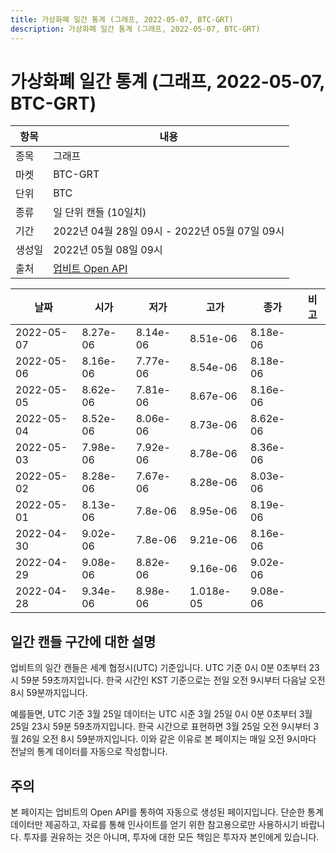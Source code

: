 ```yaml
---
title: 가상화폐 일간 통계 (그래프, 2022-05-07, BTC-GRT)
description: 가상화폐 일간 통계 (그래프, 2022-05-07, BTC-GRT)
---
```



가상화폐 일간 통계 (그래프, 2022-05-07, BTC-GRT)
===

|항목|내용|
|--|--|
|종목|그래프|
|마켓|BTC-GRT|
|단위|BTC|
|종류|일 단위 캔들 (10일치)|
|기간|2022년 04월 28일 09시 - 2022년 05월 07일 09시|
|생성일|2022년 05월 08일 09시|
|출처|[업비트 Open API](https://docs.upbit.com)|


|날짜|시가|저가|고가|종가|비고|
|--|--|--|--|--|--|
|2022-05-07|8.27e-06|8.14e-06|8.51e-06|8.18e-06|    |
|2022-05-06|8.16e-06|7.77e-06|8.54e-06|8.18e-06|    |
|2022-05-05|8.62e-06|7.81e-06|8.67e-06|8.16e-06|    |
|2022-05-04|8.52e-06|8.06e-06|8.73e-06|8.62e-06|    |
|2022-05-03|7.98e-06|7.92e-06|8.78e-06|8.36e-06|    |
|2022-05-02|8.28e-06|7.67e-06|8.28e-06|8.03e-06|    |
|2022-05-01|8.13e-06|7.8e-06|8.95e-06|8.19e-06|    |
|2022-04-30|9.02e-06|7.8e-06|9.21e-06|8.16e-06|    |
|2022-04-29|9.08e-06|8.82e-06|9.16e-06|9.02e-06|    |
|2022-04-28|9.34e-06|8.98e-06|1.018e-05|9.08e-06|    |


일간 캔들 구간에 대한 설명
---


업비트의 일간 캔들은 세계 협정시(UTC) 기준입니다. 
UTC 기준 0시 0분 0초부터 23시 59분 59초까지입니다. 
한국 시간인 KST 기준으로는 전일 오전 9시부터 다음날 오전 8시 59분까지입니다. 


예를들면, UTC 기준 3월 25일 데이터는 UTC 시준 3월 25일 0시 0분 0초부터 3월 25일 23시 59분 59초까지입니다. 
한국 시간으로 표현하면 3월 25일 오전 9시부터 3월 26일 오전 8시 59분까지입니다. 
이와 같은 이유로 본 페이지는 매일 오전 9시마다 전날의 통계 데이터를 자동으로 작성합니다. 


주의
---


본 페이지는 업비트의 Open API를 통하여 자동으로 생성된 페이지입니다. 
단순한 통계 데이터만 제공하고, 자료를 통해 인사이트를 얻기 위한 참고용으로만 사용하시기 바랍니다. 
투자를 권유하는 것은 아니며, 투자에 대한 모든 책임은 투자자 본인에게 있습니다. 
